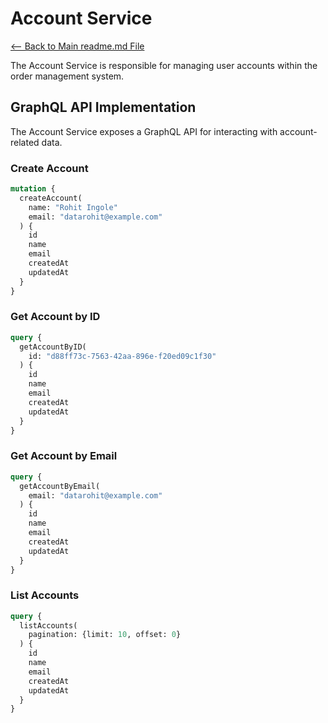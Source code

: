 # Account Service

[<-- Back to Main readme.md File](../readme.md)

The Account Service is responsible for managing user accounts within the order management system.

## GraphQL API Implementation

The Account Service exposes a GraphQL API for interacting with account-related data.

### Create Account

```graphql
mutation {
  createAccount(
    name: "Rohit Ingole"
    email: "datarohit@example.com"
  ) {
    id
    name
    email
    createdAt
    updatedAt
  }
}
```

### Get Account by ID

```graphql
query {
  getAccountByID(
    id: "d88ff73c-7563-42aa-896e-f20ed09c1f30"
  ) {
    id
    name
    email
    createdAt
    updatedAt
  }
}
```

### Get Account by Email

```graphql
query {
  getAccountByEmail(
    email: "datarohit@example.com"
  ) {
    id
    name
    email
    createdAt
    updatedAt
  }
}
```

### List Accounts

```graphql
query {
  listAccounts(
    pagination: {limit: 10, offset: 0}
  ) {
    id
    name
    email
    createdAt
    updatedAt
  }
}
```
